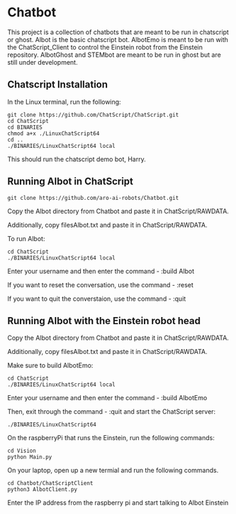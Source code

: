 # Chatbot 

This project is a collection of chatbots that are meant to be run in chatscript or ghost. Albot is the basic chatscript bot. AlbotEmo is meant to be run with the ChatScript_Client to control the Einstein robot from the Einstein repository. AlbotGhost and STEMbot are meant to be run in ghost but are still under development. 

## Chatscript Installation

In the Linux terminal, run the following: 

```
git clone https://github.com/ChatScript/ChatScript.git
cd ChatScript
cd BINARIES
chmod a+x ./LinuxChatScript64
cd .. 
./BINARIES/LinuxChatScript64 local
``` 
This should run the chatscript demo bot, Harry.


## Running Albot in ChatScript 

```
git clone https://github.com/aro-ai-robots/Chatbot.git
``` 

Copy the Albot directory from Chatbot and paste it in ChatScript/RAWDATA. 

Additionally, copy filesAlbot.txt and paste it in ChatScript/RAWDATA. 

To run Albot: 

```
cd ChatScript
./BINARIES/LinuxChatScript64 local
``` 

Enter your username and then enter the command - :build Albot 

If you want to reset the conversation, use the command - :reset 

If you want to quit the converstaion, use the command - :quit 


## Running Albot with the Einstein robot head

Copy the Albot directory from Chatbot and paste it in ChatScript/RAWDATA. 

Additionally, copy filesAlbot.txt and paste it in ChatScript/RAWDATA. 

Make sure to build AlbotEmo: 

```
cd ChatScript
./BINARIES/LinuxChatScript64 local
```

Enter your username and then enter the command - :build AlbotEmo

Then, exit through the command - :quit and start the ChatScript server:

```
./BINARIES/LinuxChatScript64
```

On the raspberryPi that runs the Einstein, run the following commands:

```
cd Vision
python Main.py
```

On your laptop, open up a new termial and run the following commands.

```
cd Chatbot/ChatScriptClient
python3 AlbotClient.py
```

Enter the IP address from the raspberry pi and start talking to Albot Einstein
